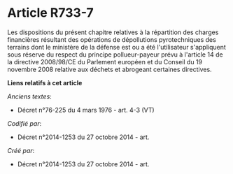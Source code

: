 # Article R733-7

Les dispositions du présent chapitre relatives à la répartition des charges financières résultant des opérations de
dépollutions pyrotechniques des terrains dont le ministère de la défense est ou a été l'utilisateur s'appliquent sous réserve
du respect du principe pollueur-payeur prévu à l'article 14 de la directive 2008/98/CE du Parlement européen et du Conseil du
19 novembre 2008 relative aux déchets et abrogeant certaines directives.

**Liens relatifs à cet article**

_Anciens textes_:

  - Décret n°76-225 du 4 mars 1976 - art. 4-3 (VT)

_Codifié par_:

  - Décret n°2014-1253 du 27 octobre 2014 - art.

_Créé par_:

  - Décret n°2014-1253 du 27 octobre 2014 - art.
